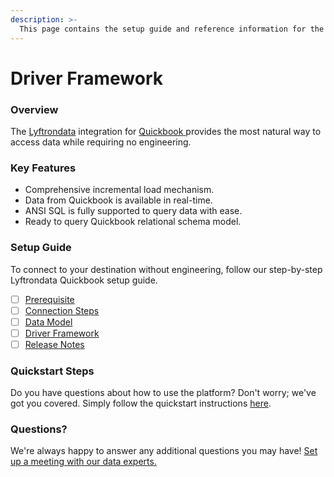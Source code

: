 ```yaml
---
description: >-
  This page contains the setup guide and reference information for the Quickbook source connector.
---
```


# Driver Framework

### Overview

The [Lyftrondata](https://www.lyftrondata.com/) integration for [Quickbook](https://www.lyftrondata.com/integration/quickbook/)[ ](https://www.lyftrondata.com/integration/quickbook/)provides the most natural way to access data while requiring no engineering.

### Key Features

* Comprehensive incremental load mechanism.
* Data from Quickbook is available in real-time.&#x20;
* ANSI SQL is fully supported to query data with ease.
* Ready to query Quickbook relational schema model.

### Setup Guide

To connect to your destination without engineering, follow our step-by-step Lyftrondata Quickbook setup guide.

* [ ] [Prerequisite](../../finance-analytics/quickbook/prerequisite.md)
* [ ] [Connection Steps](../../finance-analytics/quickbook/connection-steps.md)
* [ ] [Data Model](../../finance-analytics/quickbook/data-model/)
* [ ] [Driver Framework](../../finance-analytics/quickbook/driver-framework/)
* [ ] [Release Notes](../../finance-analytics/quickbook/release-notes.md)

### Quickstart Steps

Do you have questions about how to use the platform? Don't worry; we've got you covered. Simply follow the quickstart instructions [here](../../../quickstart-steps.md).

### Questions? <a href="#questions" id="questions"></a>

We're always happy to answer any additional questions you may have! [Set up a meeting with our data experts.](https://www.lyftrondata.com/book-a-meeting/)


